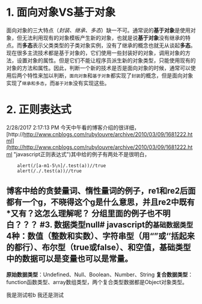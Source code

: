 

# 1. 面向对象VS基于对象 #

面向对象的三大特点（*封装、继承、多态*）缺一不可。通常说的**基于对象**是使用对象，但无法利用现有的对象模板产生新的对象，也就是说**基于对象**没有继承的特点。而**多态**表示父类类型的子类对象实例，没有了继承的概念也就无从谈起**多态**。现在很多主流技术都是基于对象的，它们使用一些封装好的对象，调用对象的方法，设置对象的属性。但是它们不能让程序员派生新的对象类型，只能使用现有的对象的方法和属性。因此，判断一个新的技术是否是面向对象的时候，通常可以使用后两个特性来加以判断，`面向对象`和`基于对象`都实现了`封装`的概念，但是面向对象实现了`继承和多态`，而`基于对象`没有实现这些。
# 2.  正则表达式 #
2/28/2017 2:17:13 PM 今天中午看的博客介绍的很详细，[http://http://www.cnblogs.com/rubylouvre/archive/2010/03/09/1681222.html](http://http://www.cnblogs.com/rubylouvre/archive/2010/03/09/1681222.html "javascript正则表达式")其中给的例子有两处不是很明白，
``` var a = "\n\"
	alert(/[a-m1-5\n]/.test(a))//true
	alert(/./.test(a))//true
```
**博客中给的贪婪量词、惰性量词的例子，re1和re2后面都有一个g，不晓得这个g是什么意思，并且re2中既有\*又有？这怎么理解呢？**
**分组里面的例子也不明白？？？**
#3. 数据类型null#
javascript的`基础数据类型`4种：数值（整数和实数）、字符串型（用“”或‘’括起来的都行）、布尔型（true或false）、和空值，基础类型中的数据可以是变量也可以是常量。
----
**原始数据类型**：Undefined、Null、Boolean、Number、String
**复合数据类型**：function函数类型、array数组类型，两个复合类型数据都是Object对象类型。

我是测试啦b
我还是测试

